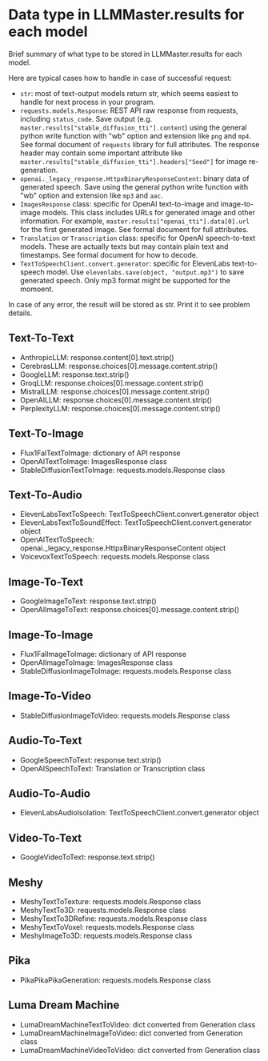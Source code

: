 # Data type in LLMMaster.results for each model

Brief summary of what type to be stored in LLMMaster.results for each model.

Here are typical cases how to handle in case of successful request:
- `str`: most of text-output models return str, which seems easiest to handle for next process in your program.
- `requests.models.Response`: REST API raw response from requests, including `status_code`. Save output (e.g. `master.results["stable_diffusion_tti"].content`) using the general python write function with "wb" option and extension like `png` and `mp4`. See formal document of `requests` library for full attributes. The response header may contain some important attribute like `master.results["stable_diffusion_tti"].headers["Seed"]` for image re-generation.
- `openai._legacy_response.HttpxBinaryResponseContent`: binary data of generated speech. Save using the general python write function with "wb" option and extension like `mp3` and `aac`.
- `ImagesResponse` class: specific for OpenAI text-to-image and image-to-image models. This class includes URLs for generated image and other information. For example, `master.results["openai_tti"].data[0].url` for the first generated image. See formal document for full attributes.
- `Translation` or `Transcription` class: specific for OpenAI speech-to-text models. These are actually texts but may contain plain text and timestamps. See formal document for how to decode.
- `TextToSpeechClient.convert.generator`: specific for ElevenLabs text-to-speech model. Use `elevenlabs.save(object, "output.mp3")` to save generated speech. Only mp3 format might be supported for the momoent.

In case of any error, the result will be stored as str. Print it to see problem details.

## Text-To-Text
  - AnthropicLLM: response.content[0].text.strip()
  - CerebrasLLM: response.choices[0].message.content.strip()
  - GoogleLLM: response.text.strip()
  - GroqLLM: response.choices[0].message.content.strip()
  - MistralLLM: response.choices[0].message.content.strip()
  - OpenAILLM: response.choices[0].message.content.strip()
  - PerplexityLLM: response.choices[0].message.content.strip()

## Text-To-Image
  - Flux1FalTextToImage: dictionary of API response
  - OpenAITextToImage: ImagesResponse class
  - StableDiffusionTextToImage: requests.models.Response class

## Text-To-Audio
  - ElevenLabsTextToSpeech: TextToSpeechClient.convert.generator object
  - ElevenLabsTextToSoundEffect: TextToSpeechClient.convert.generator object
  - OpenAITextToSpeech: openai._legacy_response.HttpxBinaryResponseContent object
  - VoicevoxTextToSpeech: requests.models.Response class

## Image-To-Text
  - GoogleImageToText: response.text.strip()
  - OpenAIImageToText: response.choices[0].message.content.strip()

## Image-To-Image
  - Flux1FalImageToImage: dictionary of API response
  - OpenAIImageToImage: ImagesResponse class
  - StableDiffusionImageToImage: requests.models.Response class

## Image-To-Video
  - StableDiffusionImageToVideo: requests.models.Response class

## Audio-To-Text
  - GoogleSpeechToText: response.text.strip()
  - OpenAISpeechToText: Translation or Transcription class

## Audio-To-Audio
  - ElevenLabsAudioIsolation: TextToSpeechClient.convert.generator object

## Video-To-Text
  - GoogleVideoToText: response.text.strip()

## Meshy
  - MeshyTextToTexture: requests.models.Response class
  - MeshyTextTo3D: requests.models.Response class
  - MeshyTextTo3DRefine: requests.models.Response class
  - MeshyTextToVoxel: requests.models.Response class
  - MeshyImageTo3D: requests.models.Response class

## Pika
  - PikaPikaPikaGeneration: requests.models.Response class

## Luma Dream Machine
  - LumaDreamMachineTextToVideo: dict converted from Generation class
  - LumaDreamMachineImageToVideo: dict converted from Generation class
  - LumaDreamMachineVideoToVideo: dict converted from Generation class
